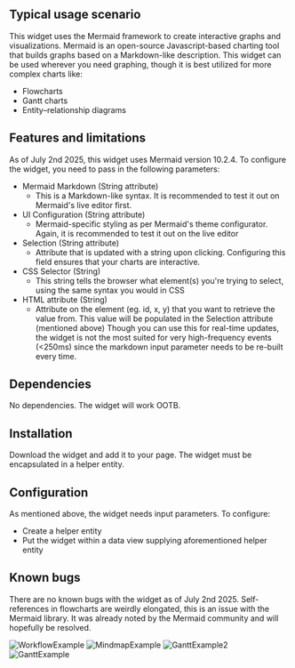 ## Typical usage scenario
This widget uses the Mermaid framework to create interactive graphs and visualizations. Mermaid is an open-source Javascript-based charting tool that builds graphs based on a Markdown-like description. This widget can be used wherever you need graphing, though it is best utilized for more complex charts like:
- Flowcharts
- Gantt charts
- Entity–relationship diagrams
## Features and limitations
As of July 2nd 2025, this widget uses Mermaid version 10.2.4. To configure the widget, you need to pass in the following parameters: 

- Mermaid Markdown (String attribute) 
	- This is a Markdown-like syntax. It is recommended to test it out on Mermaid's live editor first. 
- UI Configuration (String attribute) 
	- Mermaid-specific styling as per Mermaid's theme configurator. Again, it is recommended to test it out on the live editor
- Selection (String attribute)
	- Attribute that is updated with a string upon clicking. Configuring this field ensures that your charts are interactive. 
- CSS Selector (String)
	- This string tells the browser what element(s) you're trying to select, using the same syntax you would in CSS
- HTML attribute (String) 
	- Attribute on the element (eg. id, x, y) that you want to retrieve the value from. This value will be populated in the Selection attribute (mentioned above) 
Though you can use this for real-time updates, the widget is not the most suited for very high-frequency events (<250ms) since the markdown input parameter needs to be re-built every time. 
## Dependencies
No dependencies. The widget will work OOTB. 
## Installation
Download the widget and add it to your page. The widget must be encapsulated in a helper entity. 
## Configuration
As mentioned above, the widget needs input parameters. To configure: 
- Create a helper entity
- Put the widget within a data view supplying aforementioned helper entity 
## Known bugs
There are no known bugs with the widget as of July 2nd 2025. Self-references in flowcharts are weirdly elongated, this is an issue with the Mermaid library. It was already noted by the Mermaid community and will hopefully be resolved. 

![WorkflowExample](https://github.com/user-attachments/assets/24180fac-d771-4f78-8a94-431c1e83a3fa)
![MindmapExample](https://github.com/user-attachments/assets/e0b8e20d-17cc-4f72-b7e7-c666941bf7db)
![GanttExample2](https://github.com/user-attachments/assets/02165eb3-9c72-46da-b57c-0d73329b23dc)
![GanttExample](https://github.com/user-attachments/assets/72e691e2-274e-4db8-8fd8-41b939ca59d5)
